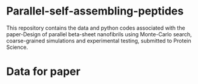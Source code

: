 # Parallel-self-assembling-peptides
This repository contains the data and python codes associated with the paper-Design of parallel beta-sheet nanofibrils using Monte-Carlo search, coarse-grained simulations and experimental testing, submitted to Protein Science.

# Data for paper
